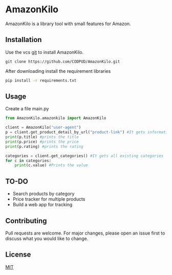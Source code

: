 # AmazonKilo

AmazonKilo is a library tool with small features for Amazon.

## Installation

Use the vcs [git](https://git-scm.com/downloads) to install AmazonKilo.

```
git clone https://github.com/CODPUD/AmazonKilo.git
```

After downloading install the requirement libraries
```bash
pip install -r requirements.txt
```

## Usage
Create a file main.py

```python
from AmazonKilo.amazonkilo import AmazonKilo

client = AmazonKilo("user-agent")
p = client.get_product_detail_by_url("product-link") #It gets information about a particular product
print(p.title) #prints the title
print(p.price) #prints the price
print(p.rating) #prints the rating 
```

```python
categories = client.get_categories() #It gets all existing categories
for c in categories:
    print(c.value) #Prints the value 
```

## TO-DO
- Search products by category
- Price tracker for multiple products
- Build a web app for tracking

## Contributing
Pull requests are welcome. For major changes, please open an issue first to discuss what you would like to change.


## License
[MIT](https://choosealicense.com/licenses/mit/)
